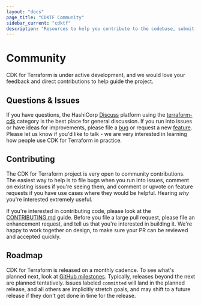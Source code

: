 ```yaml
---
layout: "docs"
page_title: "CDKTF Community"
sidebar_current: "cdktf"
description: "Resources to help you contribute to the codebase, submit issues, ask questions, and see our roadmap."
---
```


# Community

CDK for Terraform is under active development, and we would love your feedback and direct contributions to help guide the project.

## Questions & Issues
If you have questions, the HashiCorp [Discuss](https://discuss.hashicorp.com/) platform using the [terraform-cdk](https://discuss.hashicorp.com/c/terraform-core/cdk-for-terraform/) category is the best place for general discussion. If you run into issues or have ideas for improvements, please file a [bug](https://github.com/hashicorp/terraform-cdk/issues/new?assignees=&labels=bug&template=bug-report.md&title=) or request a new [feature](https://github.com/hashicorp/terraform-cdk/issues/new?assignees=&labels=enhancement&template=feature-request.md&title=). Please let us know if you'd like to talk - we are very interested in learning how people use CDK for Terraform in practice.

## Contributing
The CDK for Terraform project is very open to community contributions. The easiest way to help is to file bugs when you run into issues, comment on existing issues if you're seeing them, and comment or upvote on feature requests if you have use cases where they would be helpful. Hearing _why_ you're interested extremely useful.

If you're interested in contributing code, please look at the [CONTRIBUTING.md](./CONTRIBUTING.md) guide. Before you file a large pull request, please file an enhancement request, and tell us that you're interested in building it. We're happy to work together on design, to make sure your PR can be reviewed and accepted quickly.

## Roadmap
CDK for Terraform is released on a monthly cadence. To see what's planned next, look at [GitHub milestones](https://github.com/hashicorp/terraform-cdk/milestones). Typically, releases beyond the next are planned tentatively. Issues labeled `committed` will land in the planned release, and all others are implicitly stretch goals, and may shift to a future release if they don't get done in time for the release. 

